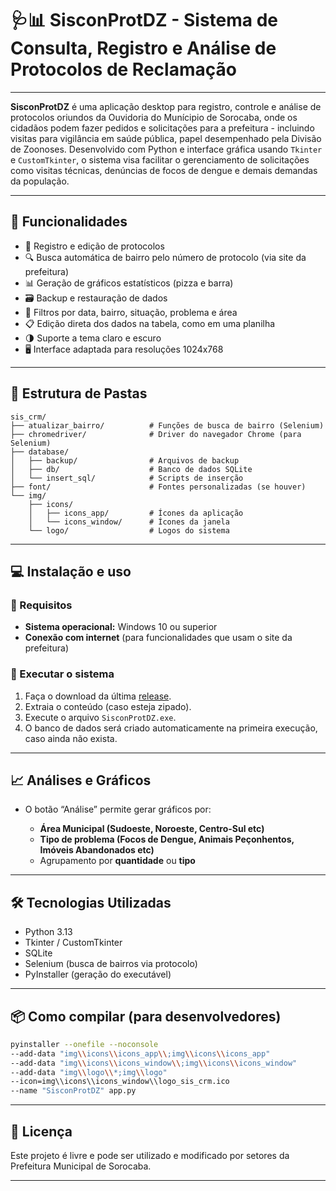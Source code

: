 # 🩺📊 SisconProtDZ - Sistema de Consulta, Registro e Análise de Protocolos de Reclamação
---

**SisconProtDZ** é uma aplicação desktop para registro, controle e análise de protocolos oriundos da Ouvidoria do Munícipio de Sorocaba, onde os cidadãos podem fazer pedidos e solicitações para a prefeitura - incluindo visitas para vigilância em saúde pública, papel desempenhado pela Divisão de Zoonoses. Desenvolvido com Python e interface gráfica usando `Tkinter` e `CustomTkinter`, o sistema visa facilitar o gerenciamento de solicitações como visitas técnicas, denúncias de focos de dengue e demais demandas da população.

---

## 🧰 Funcionalidades

* 📝 Registro e edição de protocolos
* 🔍 Busca automática de bairro pelo número de protocolo (via site da prefeitura)
* 📊 Geração de gráficos estatísticos (pizza e barra)
* 🗃️ Backup e restauração de dados
* 🔎 Filtros por data, bairro, situação, problema e área
* 📋 Edição direta dos dados na tabela, como em uma planilha
* 🌗 Suporte a tema claro e escuro
* 🖥️ Interface adaptada para resoluções 1024x768

---

## 📂 Estrutura de Pastas

```
sis_crm/
├── atualizar_bairro/          # Funções de busca de bairro (Selenium)
├── chromedriver/              # Driver do navegador Chrome (para Selenium)
├── database/
│   ├── backup/                # Arquivos de backup
│   ├── db/                    # Banco de dados SQLite
│   └── insert_sql/            # Scripts de inserção
├── font/                      # Fontes personalizadas (se houver)
└── img/
    ├── icons/
    │   ├── icons_app/         # Ícones da aplicação
    │   └── icons_window/      # Ícones da janela
    └── logo/                  # Logos do sistema
```

---

## 💻 Instalação e uso

### 🔧 Requisitos

* **Sistema operacional:** Windows 10 ou superior
* **Conexão com internet** (para funcionalidades que usam o site da prefeitura)

### 🚀 Executar o sistema

1. Faça o download da última [release](https://github.com/gabrielhenriqueconstantino/sis_registro_crm_dz_sorocaba/releases/tag/v1.0.0).
2. Extraia o conteúdo (caso esteja zipado).
3. Execute o arquivo `SisconProtDZ.exe`.
4. O banco de dados será criado automaticamente na primeira execução, caso ainda não exista.

---

## 📈 Análises e Gráficos

* O botão “Análise” permite gerar gráficos por:

  * **Área Municipal (Sudoeste, Noroeste, Centro-Sul etc)**
  * **Tipo de problema (Focos de Dengue, Animais Peçonhentos, Imóveis Abandonados etc)**
  * Agrupamento por **quantidade** ou **tipo**

---

## 🛠️ Tecnologias Utilizadas

* Python 3.13
* Tkinter / CustomTkinter
* SQLite
* Selenium (busca de bairros via protocolo)
* PyInstaller (geração do executável)

---

## 📦 Como compilar (para desenvolvedores)

```bash
pyinstaller --onefile --noconsole
--add-data "img\\icons\\icons_app\\;img\\icons\\icons_app"
--add-data "img\\icons\\icons_window\\;img\\icons\\icons_window"
--add-data "img\\logo\\*;img\\logo"
--icon=img\\icons\\icons_window\\logo_sis_crm.ico
--name "SisconProtDZ" app.py
```

---

## 📄 Licença

Este projeto é livre e pode ser utilizado e modificado por setores da Prefeitura Municipal de Sorocaba.

---
